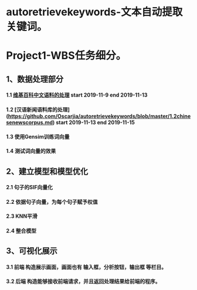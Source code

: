# autoretrievekeywords-文本自动提取关键词。

# Project1-WBS任务细分。

## 1、数据处理部分

  #### 1.1 [维基百科中文语料的处理](https://github.com/Oscarjia/autoretrievekeywords/blob/master/1.1wikiwordsprocess.md) start 2019-11-9 end 2019-11-13
 
  #### 1.2 [汉语新闻语料库的处理] (https://github.com/Oscarjia/autoretrievekeywords/blob/master/1.2chinesenewscorpus.md) start 2019-11-13 end 2019-11-15
 
  #### 1.3 使用Gensim训练词向量
 
  #### 1.4 测试词向量的效果
 
## 2、建立模型和模型优化

 #### 2.1 句子的SIF向量化
 
 #### 2.2 依据句子向量，为每个句子赋予权值
 
 #### 2.3  KNN平滑
 
 #### 2.4  整合模型
 
## 3、可视化展示

 #### 3.1 前端 构造展示画面，画面也有 输入框，分析按钮，输出框 等栏目。 
 
 #### 3.2 后端 构造能够接收前端请求，并且返回处理结果给前端的程序。
 
